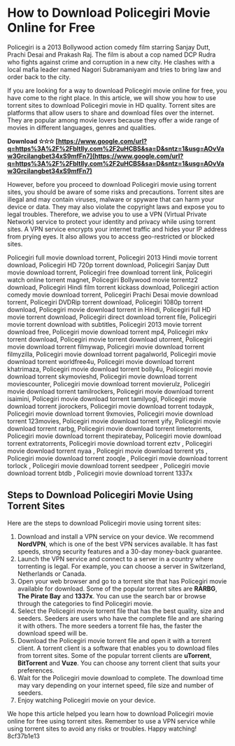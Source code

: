 
 
# How to Download Policegiri Movie Online for Free
 
Policegiri is a 2013 Bollywood action comedy film starring Sanjay Dutt, Prachi Desai and Prakash Raj. The film is about a cop named DCP Rudra who fights against crime and corruption in a new city. He clashes with a local mafia leader named Nagori Subramaniyam and tries to bring law and order back to the city.
 
If you are looking for a way to download Policegiri movie online for free, you have come to the right place. In this article, we will show you how to use torrent sites to download Policegiri movie in HD quality. Torrent sites are platforms that allow users to share and download files over the internet. They are popular among movie lovers because they offer a wide range of movies in different languages, genres and qualities.
 
**Download ✫✫✫ [https://www.google.com/url?q=https%3A%2F%2Fbltlly.com%2F2uHCBS&sa=D&sntz=1&usg=AOvVaw3Grcilangbet34xS9mfFn7](https://www.google.com/url?q=https%3A%2F%2Fbltlly.com%2F2uHCBS&sa=D&sntz=1&usg=AOvVaw3Grcilangbet34xS9mfFn7)**


 
However, before you proceed to download Policegiri movie using torrent sites, you should be aware of some risks and precautions. Torrent sites are illegal and may contain viruses, malware or spyware that can harm your device or data. They may also violate the copyright laws and expose you to legal troubles. Therefore, we advise you to use a VPN (Virtual Private Network) service to protect your identity and privacy while using torrent sites. A VPN service encrypts your internet traffic and hides your IP address from prying eyes. It also allows you to access geo-restricted or blocked sites.
 
Policegiri full movie download torrent,  Policegiri 2013 Hindi movie torrent download,  Policegiri HD 720p torrent download,  Policegiri Sanjay Dutt movie download torrent,  Policegiri free download torrent link,  Policegiri watch online torrent magnet,  Policegiri Bollywood movie torrentz2 download,  Policegiri Hindi film torrent kickass download,  Policegiri action comedy movie download torrent,  Policegiri Prachi Desai movie download torrent,  Policegiri DVDRip torrent download,  Policegiri 1080p torrent download,  Policegiri movie download torrent in Hindi,  Policegiri full HD movie torrent download,  Policegiri direct download torrent file,  Policegiri movie torrent download with subtitles,  Policegiri 2013 movie torrent download free,  Policegiri movie download torrent mp4,  Policegiri mkv torrent download,  Policegiri movie torrent download utorrent,  Policegiri movie download torrent filmywap,  Policegiri movie download torrent filmyzilla,  Policegiri movie download torrent pagalworld,  Policegiri movie download torrent worldfree4u,  Policegiri movie download torrent khatrimaza,  Policegiri movie download torrent bolly4u,  Policegiri movie download torrent skymovieshd,  Policegiri movie download torrent moviescounter,  Policegiri movie download torrent movierulz,  Policegiri movie download torrent tamilrockers,  Policegiri movie download torrent isaimini,  Policegiri movie download torrent tamilyogi,  Policegiri movie download torrent jiorockers,  Policegiri movie download torrent todaypk,  Policegiri movie download torrent 9xmovies,  Policegiri movie download torrent 123movies,  Policegiri movie download torrent yify,  Policegiri movie download torrent rarbg,  Policegiri movie download torrent limetorrents,  Policegiri movie download torrent thepiratebay,  Policegiri movie download torrent extratorrents,  Policegiri movie download torrent eztv ,  Policegiri movie download torrent nyaa ,  Policegiri movie download torrent yts ,  Policegiri movie download torrent zooqle ,  Policegiri movie download torrent torlock ,  Policegiri movie download torrent seedpeer ,  Policegiri movie download torrent btdb ,  Policegiri movie download torrent 1337x
 
## Steps to Download Policegiri Movie Using Torrent Sites
 
Here are the steps to download Policegiri movie using torrent sites:
 
1. Download and install a VPN service on your device. We recommend **NordVPN**, which is one of the best VPN services available. It has fast speeds, strong security features and a 30-day money-back guarantee.
2. Launch the VPN service and connect to a server in a country where torrenting is legal. For example, you can choose a server in Switzerland, Netherlands or Canada.
3. Open your web browser and go to a torrent site that has Policegiri movie available for download. Some of the popular torrent sites are **RARBG**, **The Pirate Bay** and **1337x**. You can use the search bar or browse through the categories to find Policegiri movie.
4. Select the Policegiri movie torrent file that has the best quality, size and seeders. Seeders are users who have the complete file and are sharing it with others. The more seeders a torrent file has, the faster the download speed will be.
5. Download the Policegiri movie torrent file and open it with a torrent client. A torrent client is a software that enables you to download files from torrent sites. Some of the popular torrent clients are **uTorrent**, **BitTorrent** and **Vuze**. You can choose any torrent client that suits your preferences.
6. Wait for the Policegiri movie download to complete. The download time may vary depending on your internet speed, file size and number of seeders.
7. Enjoy watching Policegiri movie on your device.

We hope this article helped you learn how to download Policegiri movie online for free using torrent sites. Remember to use a VPN service while using torrent sites to avoid any risks or troubles. Happy watching!
 8cf37b1e13
 
